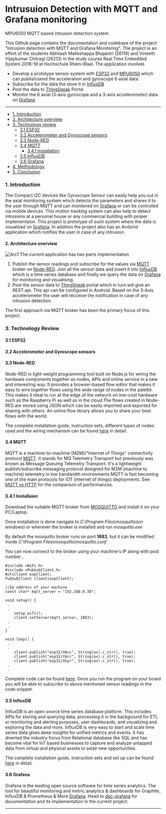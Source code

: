 # Intrusuion Detection with MQTT and Grafana monitoring
MPU6050 MQTT based intrusion detection system


This Github page contains the documentation and codebase of the project "Intrusion detection with MQTT and Grafana Monitoring". The project is an effort of the students Abhilash Malleshappa Bhajantri (26119) and Vineeth Vijaykumar Chitragi (26213) in the study course Real Time Embedded System 2018-19 at Hochschule Rhein-Waal. The application involves

  - Develop a prototype sensor system with [ESP32] and [MPU6050] which can publish/send the acceleration and gyroscope 6 axial data.
  - Subscribe for the data the store it in [InfluxDB]
  - Post the data to [ThingSpeak] Portal 
  - Monitor the 6 axial (3-axis gyroscope and a 3-axis accelerometer) data on [Grafana]
  
 ___


- [1. Introduction](#1-introduction)
- [2. Architecture overview](#2-architecture-overview)
- [3. Technology review](#3-technology-review)
  * [3.1 ESP32](#31-esp32)
  * [3.2 Accelerometer and Gyroscope sensors](#32-accelerometer-and-gyroscope-sensors)
  * [3.3 Node-RED](#33-node-red) 
  * [3.4 MQTT](#34-mqtt)
    - [3.4.1 Installation](#341-installation)
  * [3.5 InfluxDB](#35-influxdb)
  * [3.6 Grafana](#36-grafana)
- [4. Methodology](#4-methodology)
- [5. Conclusion](#5-conclusion)

### 1. Introduction

The Compact I2C devices like Gyroscope Sensor can easily help you out in the axial monitoring system which detects the parameters and shares it to the user through MQTT and can monitored on [Grafana] or can be controlled via mobile devices. This motion tracking system can also help to detect intrusions at a personal house or any commercial building with proper implementaion. This project is prototype of such system where the data is visualised on [Grafana]. In addition the project also has an Andorid application which notifies the user in case of any intrusion.

#### 2. Architecture overview
![Arc1]
The current application has two parts implementation
  1. Publish the sensor readings and subscribe for the values via [MQTT] broker on [Node-RED]. Join all the sensor data and insert it         into [InfluxDB] which is a time series database and finally we query the data on [Grafana] for monitoring and visualising.
  2. Post the sensor data to [ThingSpeak] portal which in turn will give an REST api. This api can be configured in Android. Based on        the 3-Axis accelerometer the user will recceive the notification in case of any intrusion detection.

The first approach via MQTT broker has been the primary focus of this project.

### 3. Technology Review


#### 3.1 ESP32


#### 3.2 Accelerometer and Gyroscope sensors


#### 3.3 Node-RED

Node-RED in light-weight programming tool built on Node.js for wiring the hardware components together as nodes, APIs and online service in a new and interesting way. It provides a browser-based flow editor that makes it easy to wire together flows using the wide range of nodes in the palette. This makes it ideal to run at the edge of the network on low-cost hardware such as the Raspberry Pi as well as in the cloud.The flows created in Node-RED are stored using JSON which can be easily imported and exported for sharing with others. An online flow library allows you to share your best flows with the world.

The complete installation guide, instruction sets, different types of nodes used and the wiring mechanism can be found [here](/Documentation/Node-RED.md) in detail.

#### 3.4 MQTT

MQTT is a machine-to-machine (M2M)/"Internet of Things" connectivity protocol [MQTT]. It stands for MQ Telemetry Transport but previously was known as Message Queuing Telemetry Transport. It's a lightweight publish/subscribe messaging protocol designed for M2M (machine to machine) telemetry in low bandwidth environments.MQTT is fast becoming one of the main protocols for IOT (internet of things) deployments. See [MQTT vs HTTP] for the comparison of performances.

#### 3.4.1 Installaion

Download the suitable MQTT broker from [MOSQUITTO] and install it on your PC/Laptop.

Once installation is done navigate to _C:\Program Files\mosquitto_(_on windows_) or wherever the broker is installed and run _mosquitto.exe_

By default the mosquitto broker runs on port **1883**, but it can be modified inside _C:\Program Files\mosquitto\mosquitto.conf_

You can now connect to the broker using your machine's IP along with post number , 
```
#include <WiFi.h>
#include <PubSubClient.h>
WiFiClient espClient;
PubSubClient client(espClient);

//Ip address of your machine
const char* mqtt_server = "192.168.0.38";

void setup() {
 .
 .
    setup_wifi();
    client.setServer(mqtt_server, 1883);
 .
 .
}

void loop() {
 .
 .  
    client.publish("esp32/XAcc", String(ax).c_str(), true);
    client.publish("esp32/YAcc", String(ax).c_str(), true);
    client.publish("esp32/XGyr", String(ax).c_str(), true);
 .
 .
```
Complete code can be found [here](/Code/ESP32-MPU6050/MQTTClient.ino). Once you run the program on your board you will be able to subscribe to above mentioned sensor readings in the code snippet.


#### 3.5 InfluxDB
InfluxDB is an open source time series database platform. This includes APIs for storing and querying data, processing it in the background for ETL or monitoring and alerting purposes, user dashboards, and visualizing and exploring the data and more. InfluxDB is very easy to start and scale time series data gives deep insights for unified metrics and events. It has diverted the industry focus from Relational database like SQL and has become vital for IoT based businesses to capture and analyze untapped data from virtual and physical assets to seize new opportunities. 

The complete installation guide, instruction sets and set up can be found [here](/Documentation/InfluxDB.md) in detail.


#### 3.6 Grafana
Grafana is the leading open source software for time series analytics. The tool for beautiful monitoring and metric analytics & dashboards for Graphite, InfluxDB & Prometheus & More [Grafana]. 
Head to [doc-grafana](/Documentation/Grafana.md) for documentation and its implementation in the current project.


----


[//]: # (These are reference links used in the body of this note and get stripped out when the markdown processor does its job. There is no need to format nicely because it shouldn't be seen. Thanks SO - http://stackoverflow.com/questions/4823468/store-comments-in-markdown-syntax)


   [ThingSpeak]: <https://thingspeak.com/>
   [Grafana]: https://grafana.com/
   [InfluxDB]: <https://www.influxdata.com/>
   [MPU6050]: <https://www.invensense.com/products/motion-tracking/6-axis/mpu-6050/>
   [ESP32]: <http://esp32.net/>
   [MQTT]: <http://mqtt.org/>
   [Node-RED]: <https://nodered.org/>
   [MQTT vs HTTP]: <https://medium.com/mqtt-buddy/mqtt-vs-http-which-one-is-the-best-for-iot-c868169b3105>
   [MOSQUITTO]: <https://mosquitto.org/download/>
   [@tjholowaychuk]: <http://twitter.com/tjholowaychuk>
   [express]: <http://expressjs.com>
   [AngularJS]: <http://angularjs.org>
   [Gulp]: <http://gulpjs.com>
   
   [Arc1]: <https://user-images.githubusercontent.com/10976047/61985260-b4bca680-b008-11e9-9504-4bce37d6da4f.PNG>
   [PlGh]: <https://github.com/joemccann/dillinger/tree/master/plugins/github/README.md>
   [PlGd]: <https://github.com/joemccann/dillinger/tree/master/plugins/googledrive/README.md>
   [PlOd]: <https://github.com/joemccann/dillinger/tree/master/plugins/onedrive/README.md>
   [PlMe]: <https://github.com/joemccann/dillinger/tree/master/plugins/medium/README.md>
   [PlGa]: <https://github.com/RahulHP/dillinger/blob/master/plugins/googleanalytics/README.md>
